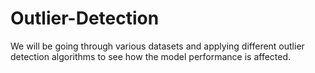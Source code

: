 # Outlier-Detection
We will be going through various datasets and applying different outlier detection algorithms to see how the model performance is affected.
